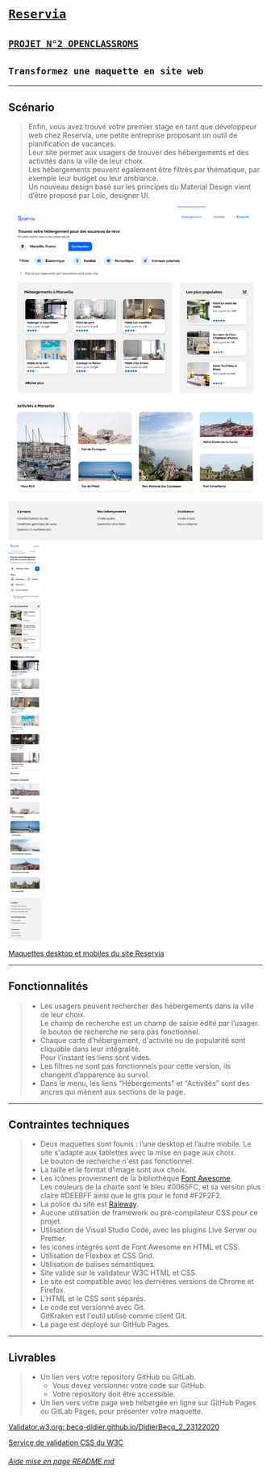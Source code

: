 # [`Reservia`](https://github.com/becq-didier/DidierBecq_2_23122020)
## [`PROJET N°2 OPENCLASSROMS`](https://openclassrooms.com)
## `Transformez une maquette en site web`
-----------------
## __Scénario__

> Enfin, vous avez trouvé votre premier stage en tant que développeur web chez Reservia, une petite entreprise proposant un outil de planification de vacances.\
Leur site permet aux usagers de trouver des hébergements et des activités dans la ville de leur choix.\
Les hébergements peuvent également être filtrés par thématique, par exemple leur budget ou leur ambiance.\
Un nouveau design basé sur les principes du Material Design vient d’être proposé par Loïc, designer UI.

<p float="left">
  <img src="images\Docs-Projet2-Reservia\Desktop.png" width="600" />
  <img src="images\Docs-Projet2-Reservia\iPhone8.png" width="64.7" />
</p>

[Maquettes desktop et mobiles du site Reservia](https://s3-eu-west-1.amazonaws.com/course.oc-static.com/projects/Front-End+V2/P2+HTML+%26+CSS/Projet+2+-+Reservia+FR.zip)

-----------------
## __Fonctionnalités__
>* Les usagers peuvent rechercher des hébergements dans la ville de leur choix.\
Le champ de recherche est un champ de saisie édité par l’usager.\
le bouton de recherche ne sera pas fonctionnel.
>* Chaque carte d’hébergement, d'activité ou de popularité sont cliquable dans leur intégralité.\
Pour l’instant les liens sont vides.
>* Les filtres ne sont pas fonctionnels pour cette version, ils changent d’apparence au survol.
>* Dans le menu, les liens “Hébergements” et “Activités” sont des ancres qui mènent aux sections de la page.
-----------------
##  __Contraintes techniques__
>* Deux maquettes sont founis : l’une desktop et l’autre mobile. Le site s'adapte aux tablettes avec la mise en page aux choix.\
Le bouton de recherche n'est pas fonctionnel.
>* La taille et le format d’image sont aux choix.
>* Les icônes proviennent de la bibliothèque [Font Awesome](https://fontawesome.com/).\
Les couleurs de la charte sont le bleu #0065FC, et sa version plus claire #DEEBFF ainsi que le gris pour le fond #F2F2F2.
>* La police du site est [Raleway](https://fonts.google.com/specimen/Raleway).
>* Aucune utilisation de framework ou pré-compilateur CSS pour ce projet.
>* Utilisation de Visual Studio Code, avec les plugins Live Server ou Prettier.
>* les icones intégrés sont de Font Awesome en HTML et CSS.
>* Utilisation de Flexbox et CSS Grid.
>* Utilisation de balises sémantiques.
>* Site validé sur le validateur W3C HTML et CSS.
>* Le site est compatible avec les dernières versions de Chrome et Firefox.
>* L'HTML et le CSS sont séparés.
>* Le code est versionné avec Git.\
GitKraken est l'outil utilisé comme client Git.
>* La page est déployé sur GitHub Pages.
-----------------
## __Livrables__
>* Un lien vers votre repository GitHub ou GitLab. 
>    * Vous devez versionner votre code sur GitHub.
>    * Votre repository doit être accessible.
>* Un lien vers votre page web hébergée en ligne sur GitHub Pages ou GitLab Pages, pour présenter votre maquette. 

[Validator.w3.org: becq-didier.github.io/DidierBecq_2_23122020](https://validator.w3.org/nu/?doc=https%3A%2F%2Fbecq-didier.github.io%2FDidierBecq_2_23122020%2Findex.html)

[Service de validation CSS du W3C](https://jigsaw.w3.org/css-validator/validator?uri=https%3A%2F%2Fbecq-didier.github.io%2FDidierBecq_2_23122020%2Fcss%2Fstyle.css&profile=css3svg&usermedium=all&warning=1&vextwarning=&lang=fr)

###### [Aide mise en page README.md](https://github.com/Simplonline-foad/utiliser-markdown/blob/master/README.md)

